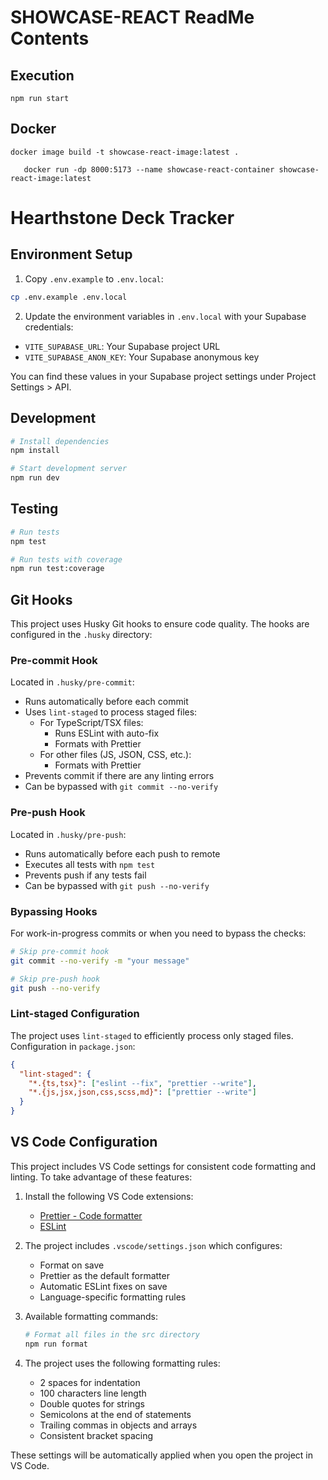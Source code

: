 # SHOWCASE-REACT ReadMe Contents

## Execution

```
npm run start
```

## Docker

```
docker image build -t showcase-react-image:latest .
```

```
   docker run -dp 8000:5173 --name showcase-react-container showcase-react-image:latest
```

# Hearthstone Deck Tracker

## Environment Setup

1. Copy `.env.example` to `.env.local`:

```bash
cp .env.example .env.local
```

2. Update the environment variables in `.env.local` with your Supabase credentials:

- `VITE_SUPABASE_URL`: Your Supabase project URL
- `VITE_SUPABASE_ANON_KEY`: Your Supabase anonymous key

You can find these values in your Supabase project settings under Project Settings > API.

## Development

```bash
# Install dependencies
npm install

# Start development server
npm run dev
```

## Testing

```bash
# Run tests
npm test

# Run tests with coverage
npm run test:coverage
```

## Git Hooks

This project uses Husky Git hooks to ensure code quality. The hooks are configured in the `.husky` directory:

### Pre-commit Hook

Located in `.husky/pre-commit`:

- Runs automatically before each commit
- Uses `lint-staged` to process staged files:
  - For TypeScript/TSX files:
    - Runs ESLint with auto-fix
    - Formats with Prettier
  - For other files (JS, JSON, CSS, etc.):
    - Formats with Prettier
- Prevents commit if there are any linting errors
- Can be bypassed with `git commit --no-verify`

### Pre-push Hook

Located in `.husky/pre-push`:

- Runs automatically before each push to remote
- Executes all tests with `npm test`
- Prevents push if any tests fail
- Can be bypassed with `git push --no-verify`

### Bypassing Hooks

For work-in-progress commits or when you need to bypass the checks:

```bash
# Skip pre-commit hook
git commit --no-verify -m "your message"

# Skip pre-push hook
git push --no-verify
```

### Lint-staged Configuration

The project uses `lint-staged` to efficiently process only staged files. Configuration in `package.json`:

```json
{
  "lint-staged": {
    "*.{ts,tsx}": ["eslint --fix", "prettier --write"],
    "*.{js,jsx,json,css,scss,md}": ["prettier --write"]
  }
}
```

## VS Code Configuration

This project includes VS Code settings for consistent code formatting and linting. To take advantage of these features:

1. Install the following VS Code extensions:

   - [Prettier - Code formatter](https://marketplace.visualstudio.com/items?itemName=esbenp.prettier-vscode)
   - [ESLint](https://marketplace.visualstudio.com/items?itemName=dbaeumer.vscode-eslint)

2. The project includes `.vscode/settings.json` which configures:

   - Format on save
   - Prettier as the default formatter
   - Automatic ESLint fixes on save
   - Language-specific formatting rules

3. Available formatting commands:

   ```bash
   # Format all files in the src directory
   npm run format
   ```

4. The project uses the following formatting rules:
   - 2 spaces for indentation
   - 100 characters line length
   - Double quotes for strings
   - Semicolons at the end of statements
   - Trailing commas in objects and arrays
   - Consistent bracket spacing

These settings will be automatically applied when you open the project in VS Code.

